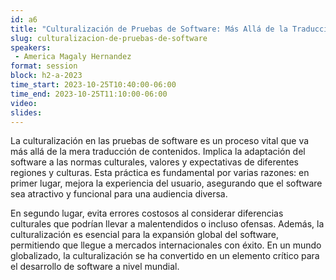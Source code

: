```yaml
---
id: a6
title: "Culturalización de Pruebas de Software: Más Allá de la Traducción"
slug: culturalizacion-de-pruebas-de-software
speakers:
 - America Magaly Hernandez
format: session
block: h2-a-2023
time_start: 2023-10-25T10:40:00-06:00
time_end: 2023-10-25T11:10:00-06:00
video:
slides:
---
```


La culturalización en las pruebas de software es un proceso vital que va más allá de la mera traducción de contenidos. Implica la adaptación del software a las normas culturales, valores y expectativas de diferentes regiones y culturas. Esta práctica es fundamental por varias razones: en primer lugar, mejora la experiencia del usuario, asegurando que el software sea atractivo y funcional para una audiencia diversa. 

En segundo lugar, evita errores costosos al considerar diferencias culturales que podrían llevar a malentendidos o incluso ofensas. Además, la culturalización es esencial para la expansión global del software, permitiendo que llegue a mercados internacionales con éxito. En un mundo globalizado, la culturalización se ha convertido en un elemento crítico para el desarrollo de software a nivel mundial.
